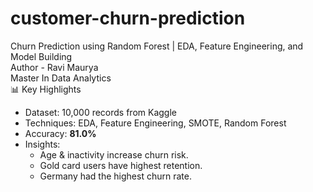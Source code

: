 # customer-churn-prediction
Churn Prediction using Random Forest | EDA, Feature Engineering, and Model Building <br>
Author - Ravi Maurya <br>
Master In Data Analytics 
<br>
📊 Key Highlights
- Dataset: 10,000 records from Kaggle
- Techniques: EDA, Feature Engineering, SMOTE, Random Forest
- Accuracy: **81.0%**
- Insights:
  - Age & inactivity increase churn risk.
  - Gold card users have highest retention.
  - Germany had the highest churn rate.
